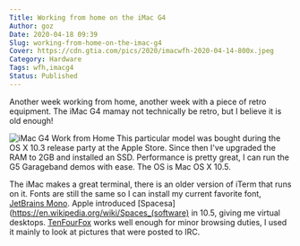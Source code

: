 ```yaml
---
Title: Working from home on the iMac G4
Author: goz
Date: 2020-04-18 09:39
Slug: working-from-home-on-the-imac-g4
Cover: https://cdn.gtia.com/pics/2020/imacwfh-2020-04-14-800x.jpeg
Category: Hardware
Tags: wfh,imacg4
Status: Published
---
```


Another week working from home, another week with a piece of retro equipment. The iMac G4 mamay not technically be retro, but I believe it is old enough!

![iMac G4 Work from Home](https://cdn.gtia.com/pics/2020/imacwfh-2020-04-14-800x.jpeg)
This particular model was bought during the OS X 10.3 release party at the Apple Store. Since then I've upgraded the RAM to 2GB and installed an SSD. Performance is pretty great, I can run the G5 Garageband demos with ease. The OS is Mac OS X 10.5.

The iMac makes a great terminal, there is an older version of iTerm that runs on it. Fonts are still the same so I can install my current favorite font, [JetBrains Mono](https://www.jetbrains.com/lp/mono/). Apple introduced [Spacesa](https://en.wikipedia.org/wiki/Spaces_(software) in 10.5, giving me virtual desktops. [TenFourFox](https://www.floodgap.com/software/tenfourfox/) works well enough for minor browsing duties, I used it mainly to look at pictures that were posted to IRC.

